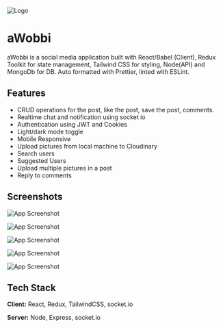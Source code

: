 
![Logo](https://res.cloudinary.com/supertramp69420/image/upload/v1653449504/aWoobi_3_esz9ni.png)


# aWobbi

aWobbi is a social media application  built with React/Babel (Client), Redux Toolkit for state management, Tailwind CSS for styling, Node(API) and MongoDb for DB. Auto formatted with Prettier, linted with ESLint.




## Features

- CRUD operations for the post, like the post, save the post, comments.
- Realtime chat and notification using socket io
- Authentication using JWT and Cookies
- Light/dark mode toggle
- Mobile Responsive
- Upload pictures from local machine to Cloudinary
- Search users
- Suggested Users
- Upload multiple pictures in a post
- Reply to comments


## Screenshots

![App Screenshot](https://res.cloudinary.com/supertramp69420/image/upload/v1654512775/Screenshot_2022-06-06_at_3.34.15_PM_nssqab.png)

![App Screenshot](https://res.cloudinary.com/supertramp69420/image/upload/v1654512772/Screenshot_2022-06-06_at_3.35.31_PM_m44hni.png)

![App Screenshot](https://res.cloudinary.com/supertramp69420/image/upload/v1654512774/Screenshot_2022-06-06_at_3.36.05_PM_vyuoma.png)

![App Screenshot](https://res.cloudinary.com/supertramp69420/image/upload/v1654512775/Screenshot_2022-06-06_at_3.37.02_PM_ocijp5.png)

![App Screenshot](https://res.cloudinary.com/supertramp69420/image/upload/v1654512775/Screenshot_2022-06-06_at_3.35.40_PM_hzex4s.png)



## Tech Stack

**Client:** React, Redux, TailwindCSS, socket.io

**Server:** Node, Express, socket.io


